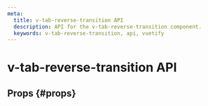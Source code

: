 ```yaml
---
meta:
  title: v-tab-reverse-transition API
  description: API for the v-tab-reverse-transition component.
  keywords: v-tab-reverse-transition, api, vuetify
---
```


# v-tab-reverse-transition API

<entry-ad />

## Props {#props}

<api-section name="v-tab-reverse-transition" section="props" />

<backmatter />

